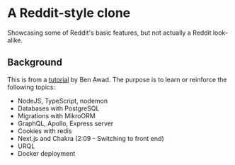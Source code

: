 # A Reddit-style clone
Showcasing some of Reddit's basic features, but not actually a Reddit look-alike.

## Background
This is from a [tutorial](https://www.youtube.com/watch?v=I6ypD7qv3Z8) by Ben Awad.
The purpose is to learn or reinforce the following topics:
* NodeJS, TypeScript, nodemon
* Databases with PostgreSQL
* Migrations with MikroORM
* GraphQL, Apollo, Express server
* Cookies with redis
* Next.js and Chakra (2:09 - Switching to front end)
* URQL
* Docker deployment